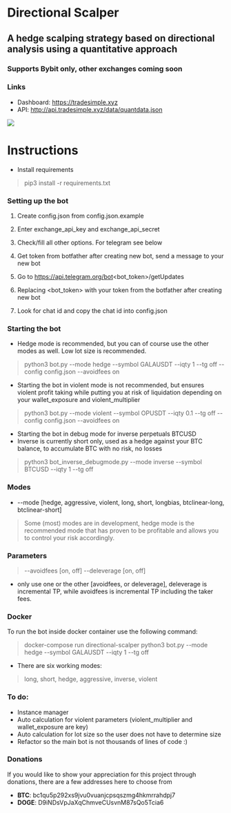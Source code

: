 # Directional Scalper
## A hedge scalping strategy based on directional analysis using a quantitative approach
### Supports Bybit only, other exchanges coming soon

### Links
* Dashboard: https://tradesimple.xyz
* API: http://api.tradesimple.xyz/data/quantdata.json

![](https://github.com/donewiththedollar/directional-scalper/blob/main/directional-scalper.gif)
# Instructions
* Install requirements
> pip3 install -r requirements.txt
### Setting up the bot
 1. Create config.json from config.json.example
 2. Enter exchange_api_key and exchange_api_secret
 3. Check/fill all other options. For telegram see below

 1. Get token from botfather after creating new bot, send a message to your new bot
 2. Go to https://api.telegram.org/bot<bot_token>/getUpdates
 3. Replacing <bot_token> with your token from the botfather after creating new bot
 4. Look for chat id and copy the chat id into config.json

### Starting the bot
* Hedge mode is recommended, but you can of course use the other modes as well. Low lot size is recommended.
> python3 bot.py --mode hedge --symbol GALAUSDT --iqty 1 --tg off --config config.json --avoidfees on
* Starting the bot in violent mode is not recommended, but ensures violent profit taking while putting you at risk of liquidation depending on your wallet_exposure and violent_multiplier
> python3 bot.py --mode violent --symbol OPUSDT --iqty 0.1 --tg off --config config.json --avoidfees on

* Starting the bot in debug mode for inverse perpetuals BTCUSD
* Inverse is currently short only, used as a hedge against your BTC balance, to accumulate BTC with no risk, no losses
> python3 bot_inverse_debugmode.py --mode inverse --symbol BTCUSD --iqty 1 --tg off

### Modes
* --mode [hedge, aggressive, violent, long, short, longbias, btclinear-long, btclinear-short]
> Some (most) modes are in development, hedge mode is the recommended mode that has proven to be profitable and allows you to control your risk accordingly.

### Parameters
> --avoidfees [on, off]
> --deleverage [on, off]
* only use one or the other [avoidfees, or deleverage], deleverage is incremental TP, while avoidfees is incremental TP including the taker fees.


### Docker
To run the bot inside docker container use the following command:
> docker-compose run directional-scalper python3 bot.py --mode hedge --symbol GALAUSDT --iqty 1 --tg off

* There are six working modes:
> long, short, hedge, aggressive, inverse, violent

### To do:
* Instance manager
* Auto calculation for violent parameters (violent_multiplier and wallet_exposure are key)
* Auto calculation for lot size so the user does not have to determine size
* Refactor so the main bot is not thousands of lines of code :)


### Donations
If you would like to show your appreciation for this project through donations, there are a few addresses here to choose from
* **BTC**: bc1qu5p292xs9jvu0vuanjcpsqszmg4hkmrrahdpj7
* **DOGE**: D9iNDsVpJaXqChmveCUsvnM87sQo5Tcia6
